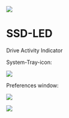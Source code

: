 ![](https://ci.appveyor.com/api/projects/status/github/SIRprise/SSD-LED?branch=master&svg=true)

# SSD-LED
 Drive Activity Indicator

System-Tray-icon:

![](SSDLED.gif)

Preferences window:

![](SSDLED.PNG)

![](SSDLED2.PNG)